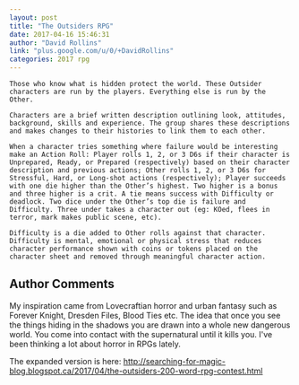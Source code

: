 ```yaml
---
layout: post
title: "The Outsiders RPG"
date: 2017-04-16 15:46:31
author: "David Rollins"
link: "plus.google.com/u/0/+DavidRollins"
categories: 2017 rpg
---
```

```
Those who know what is hidden protect the world. These Outsider characters are run by the players. Everything else is run by the Other.

Characters are a brief written description outlining look, attitudes, background, skills and experience. The group shares these descriptions and makes changes to their histories to link them to each other.

When a character tries something where failure would be interesting make an Action Roll: Player rolls 1, 2, or 3 D6s if their character is Unprepared, Ready, or Prepared (respectively) based on their character description and previous actions; Other rolls 1, 2, or 3 D6s for Stressful, Hard, or Long-shot actions (respectively); Player succeeds with one die higher than the Other’s highest. Two higher is a bonus and three higher is a crit. A tie means success with Difficulty or deadlock. Two dice under the Other’s top die is failure and Difficulty. Three under takes a character out (eg: KOed, flees in terror, mark makes public scene, etc).

Difficulty is a die added to Other rolls against that character. Difficulty is mental, emotional or physical stress that reduces character performance shown with coins or tokens placed on the character sheet and removed through meaningful character action.
```
## Author Comments 

My inspiration came from Lovecraftian horror and urban fantasy such as Forever Knight, Dresden Files, Blood Ties etc. The idea that once you see the things hiding in the shadows you are drawn into a whole new dangerous world. You come into contact with the supernatural until it kills you. I've been thinking a lot about horror in RPGs lately.

The expanded version is here:
http://searching-for-magic-blog.blogspot.ca/2017/04/the-outsiders-200-word-rpg-contest.html
